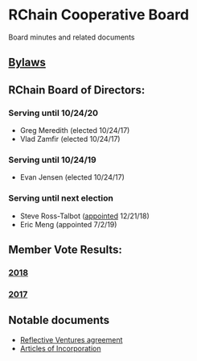 # RChain Cooperative Board
Board minutes and related documents

## [Bylaws](Bylaws.md)

## RChain Board of Directors:
### Serving until 10/24/20
 - Greg Meredith (elected 10/24/17)
 - Vlad Zamfir (elected 10/24/17)
### Serving until 10/24/19
 - Evan Jensen (elected 10/24/17)
### Serving until next election
 - Steve Ross-Talbot ([appointed](2018/12-21/20181221%20Board%20Resolution%20-%20Board%20Meeting%2012-21-18.pdf) 12/21/18)
 - Eric Meng (appointed 7/2/19)
## Member Vote Results:
### [2018](2018/11-06/2018%20Election%20Results.pdf)
### [2017](2017/11-14/Meeting%20Minutes.pdf)

## Notable documents
 - [Reflective Ventures agreement](2018/01-05/RChain%20Ventures%20Agreement%20FINAL.pdf)
 - [Articles of Incorporation](2017/01-10/RChain%20Cooperative%20-%20Articles%20of%20Incorporation%20with%20RA.pdf)
